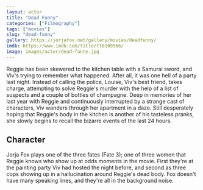 ```yaml
---
layout: actor
title: "Dead Funny"
categories: ["Filmography"]
tags: ["movies"]
slug: "dead-funny"
gallery: https://jorjafox.net/gallery/movies/deadfunny/
imdb: https://www.imdb.com/title/tt0109566/
image: images/actor/dead-funny.jpg
---
```


Reggie has been skewered to the kitchen table with a Samurai sword, and Viv's trying to remember what happened. After all, it was one hell of a party last night. Instead of calling the police, Louise, Viv's best friend, takes charge, attempting to solve Reggie's murder with the help of a list of suspects and a couple of bottles of champagne. Deep in memories of her last year with Reggie and continuously interrupted by a strange cast of characters, Viv wanders through her apartment in a daze. Still desperately hoping that Reggie's body in the kitchen is another of his tasteless pranks, she slowly begins to recall the bizarre events of the last 24 hours.

## Character

Jorja Fox plays one of the three fates (Fate 3); one of three women that Reggie knows who show up at odds moments in the movie. First they're at the painting party Viv had hosted the night before, and second as three cops showing up in a hallucination around Reggie's dead body. Fox doesn't have many speaking lines, and they're all in the background noise.
